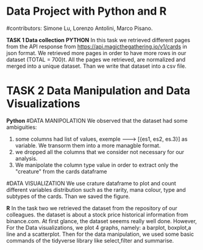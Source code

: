 # Data Project with Python and R
#contributors: Simone Lu, Lorenzo Antolini, Marco Pisano.

**TASK 1 Data collection**
**PYTHON**
 In this task we retrieved different pages from the API response from https://api.magicthegathering.io/v1/cards in json format. We retrieved more pages in order to have more rows in our dataset (TOTAL = 700)t. All the pages we retrieved, are normalized and merged into a unique dataset. Than we write that dataset into a csv file.

# TASK 2 Data Manipulation and Data Visualizations

**Python**
#DATA MANIPOLATION
 We observed that the dataset had some ambiguities:
 1) some columns had list of values, exemple ---> [{es1, es2, es.3}] as variable. We transorm them into a more managble format.
 2) we dropped all the columns that we consider not necessary for our analysis.
 3) We manipolate the column type value in order to extract only the "creature" from the cards dataframe

#DATA VISUALIZATION
 We use crature dataframe to plot and count different variables distribution such as the rarity, mana colour, type and subtypes of the cards.
 Than we saved the figure.
 
**R**
  In the task two we retrieved the dataset from the repository of our colleagues. the dataset is about a stock price historical information from binance.com. At first glance, the dataset seeems really well done. However, For the Data visualizations, we plot 4 graphs, namely: a barplot, boxplot,a line and a scatterplot.
  Then for the data manipulation, we used some basic commands of the tidyverse library like select,filter and summarise.

